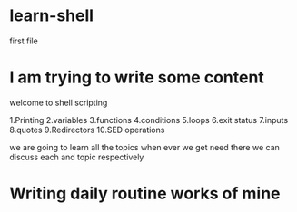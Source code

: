 # learn-shell
first file

# I am trying to write some content
welcome to shell scripting

1.Printing
2.variables
3.functions
4.conditions
5.loops
6.exit status
7.inputs
8.quotes
9.Redirectors
10.SED operations

we are going to learn all the topics when ever we get need there we can discuss each and topic respectively


# Writing daily routine works of mine

